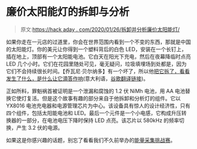 # 廉价太阳能灯的拆卸与分析

> 原文:[https://hack aday . com/2020/01/26/拆卸并分析廉价太阳能灯/](https://hackaday.com/2020/01/26/teardown-and-analysis-of-a-cheap-solar-lamp/)

如果你走在一元店的过道里，你会在世界范围内看到一个不变的东西，那就是中国的太阳能灯。你的美元让你得到一个塑料背后的白色 LED，安装在一个长钉上，插在地上，顶部有一个太阳能电池。它白天在阳光下充电，然后在夜幕降临时点亮 LED 几个小时。它们在花园里随处可见，毫无疑问，垃圾填埋场到处都是，因为它们不会持续很长时间。【乔瓦尼·贝尔纳多】有一个坏了，所以他[把它拆了，看看发生了什么，是什么让它滴答作响](https://www.settorezero.com/wordpress/teardown-lampada-solare-cinese-da-giardino/)(意大利语，[谷歌翻译链接](https://www.settorezero.com/wordpress/teardown-lampada-solare-cinese-da-giardino/))。

正如所料，罪魁祸首被证明是一个泄漏和腐蚀的 1.2 伏 NiMh 电池，用 AA 电池替换它使灯复活。但是这个故事有趣的部分来自于他拆卸和分析灯的组件。它以 YX8016 电池充电器和电源管理芯片为中心。该设备具有惊人的设计经济性，只有四个组件，包括太阳能电池和 LED。最后一个元件是一个小电感，它构成升压转换器的一部分，在电池电压下降时保持 LED 点亮。该芯片以 580kHz 的频率切换，产生 3.2 伏的电源。

如果这是你感兴趣的话题，别忘了看看我们不久前举办的[能量采集挑战赛](https://hackaday.com/2018/07/24/twenty-power-harvesting-projects-headed-to-the-hackaday-prize-finals/)。